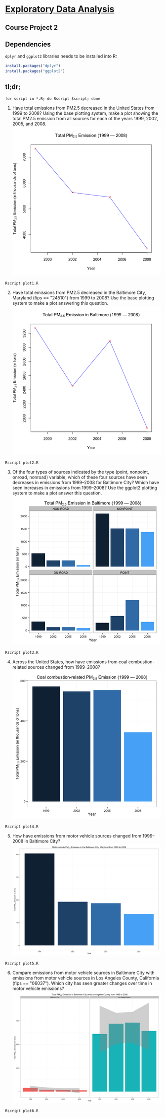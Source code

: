 # [Exploratory Data Analysis](https://class.coursera.org/exdata-032/)

## Course Project 2

## Dependencies

`dplyr` and `ggplot2` libraries needs to be installed into R:

```r
install.packages("dplyr")
install.packages("ggplot2")
```

## tl;dr;

```shell
for script in *.R; do Rscript $script; done
```

1. Have total emissions from PM2.5 decreased in the United States from 1999 to 2008? Using the base plotting system, make a plot showing the total PM2.5 emission from all sources for each of the years 1999, 2002, 2005, and 2008.
![thumb](/exploratory-data-analysis/course-project-2/plot1.png?raw=true)
```shell
Rscript plot1.R
```

2. Have total emissions from PM2.5 decreased in the Baltimore City, Maryland (fips == "24510") from 1999 to 2008? Use the base plotting system to make a plot answering this question.
![thumb](/exploratory-data-analysis/course-project-2/plot2.png?raw=true)
```shell
Rscript plot2.R
```

3. Of the four types of sources indicated by the type (point, nonpoint, onroad, nonroad) variable, which of these four sources have seen decreases in emissions from 1999–2008 for Baltimore City? Which have seen increases in emissions from 1999–2008? Use the ggplot2 plotting system to make a plot answer this question.
![thumb](/exploratory-data-analysis/course-project-2/plot3.png?raw=true)
```shell
Rscript plot3.R
```

4. Across the United States, how have emissions from coal combustion-related sources changed from 1999–2008?
![thumb](/exploratory-data-analysis/course-project-2/plot4.png?raw=true)
```shell
Rscript plot4.R
```

5. How have emissions from motor vehicle sources changed from 1999–2008 in Baltimore City?
![thumb](/exploratory-data-analysis/course-project-2/plot5.png?raw=true)
```shell
Rscript plot5.R
```

6. Compare emissions from motor vehicle sources in Baltimore City with emissions from motor vehicle sources in Los Angeles County, California (fips == "06037"). Which city has seen greater changes over time in motor vehicle emissions?
![thumb](/exploratory-data-analysis/course-project-2/plot6.png?raw=true)
```shell
Rscript plot6.R
```
